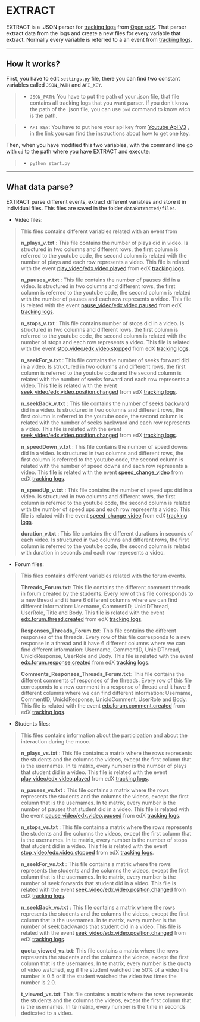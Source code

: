 EXTRACT
===================

EXTRACT is a .JSON parser for [tracking logs](http://edx.readthedocs.org/projects/devdata/en/latest/internal_data_formats/tracking_logs.html) from [Open edX](https://open.edx.org/). That parser extract data from the logs and create a new files for every variable that extract. Normally every variable is referred to a an event from  [tracking logs](http://edx.readthedocs.org/projects/devdata/en/latest/internal_data_formats/tracking_logs.html).

----------

How it works?
-------------

First, you have to edit `settings.py` file, there you can find two constant variables called `JSON_PATH` and `API_KEY`.

> - `JSON_PATH`: You have to put the path of your .json file, that file contains all tracking logs that you want parser.
> If you don't know the path of the .json file, you can use `pwd` command to know wich is the path.

> - `API_KEY`: You have to put here your api key from [Youtube Api V3](https://developers.google.com/youtube/v3/getting-started#intro) , in the link you can find the instructions about how to get one key.

Then, when you have modified this two variables, with the command line go with `cd` to the path where you have EXTRACT and execute:
>- `python start.py`


----------

What data parse?
-------------
EXTRACT parse different events, extract different variables and store it in individual files. This files are saved in the folder `dataExtracted/files`.



 - Video files:

> This files contains different variables related with an event from 
> 
> **n_plays_v.txt** : This file contains the number of plays did in video. Is structured in two columns and different rows, the first column is referred to the youtube code, the second column is related with the number of plays and each row represents a video. This file is related with the event [play_video/edx.video.played](http://edx.readthedocs.org/projects/devdata/en/latest/internal_data_formats/tracking_logs.html#play-video-edx-video-played) from edX [tracking logs](http://edx.readthedocs.org/projects/devdata/en/latest/internal_data_formats/tracking_logs.html).
> 
> **n_pauses_v.txt** : This file contains the number of pauses did in a video. Is structured in two columns and different rows, the first column is referred to the youtube code, the second column is related with the number of pauses and each row represents a video. This file is related with the event [pause_video/edx.video.paused](http://edx.readthedocs.org/projects/devdata/en/latest/internal_data_formats/tracking_logs.html#pause-video-edx-video-paused) from edX [tracking logs](http://edx.readthedocs.org/projects/devdata/en/latest/internal_data_formats/tracking_logs.html).
> 
> **n_stops_v.txt** : This file contains number of stops did in a video. Is structured in two columns and different rows, the first column is referred to the youtube code, the second column is related with the number of stops and each row represents a video. This file is related with the event [stop_video/edx.video.stopped](http://edx.readthedocs.org/projects/devdata/en/latest/internal_data_formats/tracking_logs.html#stop-video-edx-video-stopped) from edX [tracking logs](http://edx.readthedocs.org/projects/devdata/en/latest/internal_data_formats/tracking_logs.html).
> 
> **n_seekFor_v.txt** : This file contains the number of seeks forward did in a video. Is structured in two columns and different rows, the first column is referred to the youtube code and the second column is related with the number of seeks forward and each row represents a video. This file is related with the event [seek_video/edx.video.position.changed](http://edx.readthedocs.org/projects/devdata/en/latest/internal_data_formats/tracking_logs.html#seek-video-edx-video-position-changed) from edX [tracking logs](http://edx.readthedocs.org/projects/devdata/en/latest/internal_data_formats/tracking_logs.html).
> 
> **n_seekBack_v.txt** : This file contains the number of seeks backward did in a video. Is structured in two columns and different rows, the first column is referred to the youtube code, the second column is related with the number of seeks backward and each row represents a video. This file is related with the event [seek_video/edx.video.position.changed](http://edx.readthedocs.org/projects/devdata/en/latest/internal_data_formats/tracking_logs.html#seek-video-edx-video-position-changed) from edX [tracking logs](http://edx.readthedocs.org/projects/devdata/en/latest/internal_data_formats/tracking_logs.html).
> 
> **n_speedDown_v.txt** : This file contains the number of speed downs did in a video. Is structured in two columns and different rows, the first column is referred to the youtube code, the second column is related with the number of speed downs and each row represents a video. This file is related with the event [speed_change_video](http://edx.readthedocs.org/projects/devdata/en/latest/internal_data_formats/tracking_logs.html#speed-change-video) from edX [tracking logs](http://edx.readthedocs.org/projects/devdata/en/latest/internal_data_formats/tracking_logs.html).
> 
> **n_speedUp_v.txt** : This file contains the number of speed ups did in a video. Is structured in two columns and different rows, the first column is referred to the youtube code, the second column is related with the number of speed ups and each row represents a video. This file is related with the event [speed_change_video](http://edx.readthedocs.org/projects/devdata/en/latest/internal_data_formats/tracking_logs.html#speed-change-video) from edX [tracking logs](http://edx.readthedocs.org/projects/devdata/en/latest/internal_data_formats/tracking_logs.html).
> 
> **duration_v.txt** : This file contains the different durations in seconds of each video. Is structured in two columns and different rows, the first column is referred to the youtube code, the second column is related with duration in seconds and each row represents a video.

 - Forum files:

> This files contains different variables related with the forum events. 
> 
>  **Threads_Forum.txt**: This file contains the different comment threads in forum created by the students. Every row of this file corresponds to a new thread and it have 6 different columns where we can find different information: Username, CommentID, UnicIDThread, UserRole, Title and Body. This file is related with the event [edx.forum.thread.created](http://edx.readthedocs.org/projects/devdata/en/latest/internal_data_formats/tracking_logs.html#edx-forum-thread-created) from edX [tracking logs](http://edx.readthedocs.org/projects/devdata/en/latest/internal_data_formats/tracking_logs.html).
>  
>  **Responses_Threads_Forum.txt**: This file contains the different responses of the threads. Every row of this file corresponds to a new response in a thread and it have 6 different columns where we can find different information: Username, CommentID, UnicIDThread, UnicIdResponse, UserRole and Body. This file is related with the event [edx.forum.response.created](http://edx.readthedocs.org/projects/devdata/en/latest/internal_data_formats/tracking_logs.html#edx-forum-response-created) from edX [tracking logs](http://edx.readthedocs.org/projects/devdata/en/latest/internal_data_formats/tracking_logs.html).
>  
>  **Comments_Responses_Threads_Forum.txt**: This file contains the different comments of responses of the threads. Every row of this file corresponds to a new comment in a response of thread and it have 6 different columns where we can find different information: Username, CommentID, UnicIdResponse, UnicIdComment, UserRole and Body. This file is related with the event [edx.forum.comment.created](http://edx.readthedocs.org/projects/devdata/en/latest/internal_data_formats/tracking_logs.html#edx-forum-comment-created) from edX [tracking logs](http://edx.readthedocs.org/projects/devdata/en/latest/internal_data_formats/tracking_logs.html).

 - Students files:
 
>This files contains information about the participation and about the interaction during the mooc.
>
> **n_plays_vs.txt** : This file contains a matrix where the rows represents the students and the columns the videos, except the first column that is the usernames. In te matrix, every number is the number of plays that student did in a video.  This file is related with the event [play_video/edx.video.played](http://edx.readthedocs.org/projects/devdata/en/latest/internal_data_formats/tracking_logs.html#play-video-edx-video-played) from edX [tracking logs](http://edx.readthedocs.org/projects/devdata/en/latest/internal_data_formats/tracking_logs.html).
> 
> **n_pauses_vs.txt** : This file contains a matrix where the rows represents the students and the columns the videos, except the first column that is the usernames. In te matrix, every number is the number of pauses that student did in a video. This file is related with the event [pause_video/edx.video.paused](http://edx.readthedocs.org/projects/devdata/en/latest/internal_data_formats/tracking_logs.html#pause-video-edx-video-paused) from edX [tracking logs](http://edx.readthedocs.org/projects/devdata/en/latest/internal_data_formats/tracking_logs.html).
> 
> **n_stops_vs.txt** : This file contains a matrix where the rows represents the students and the columns the videos, except the first column that is the usernames. In te matrix, every number is the number of stops that student did in a video.  This file is related with the event [stop_video/edx.video.stopped](http://edx.readthedocs.org/projects/devdata/en/latest/internal_data_formats/tracking_logs.html#stop-video-edx-video-stopped) from edX [tracking logs](http://edx.readthedocs.org/projects/devdata/en/latest/internal_data_formats/tracking_logs.html).
> 
> **n_seekFor_vs.txt** : This file contains a matrix where the rows represents the students and the columns the videos, except the first column that is the usernames. In te matrix, every number is the number of seek forwards that student did in a video.  This file is related with the event [seek_video/edx.video.position.changed](http://edx.readthedocs.org/projects/devdata/en/latest/internal_data_formats/tracking_logs.html#seek-video-edx-video-position-changed) from edX [tracking logs](http://edx.readthedocs.org/projects/devdata/en/latest/internal_data_formats/tracking_logs.html).
> 
> **n_seekBack_vs.txt** : This file contains a matrix where the rows represents the students and the columns the videos, except the first column that is the usernames. In te matrix, every number is the number of seek backwards that student did in a video. This file is related with the event [seek_video/edx.video.position.changed](http://edx.readthedocs.org/projects/devdata/en/latest/internal_data_formats/tracking_logs.html#seek-video-edx-video-position-changed) from edX [tracking logs](http://edx.readthedocs.org/projects/devdata/en/latest/internal_data_formats/tracking_logs.html).
> 
>**quota_viewed_vs.txt**: This file contains a matrix where the rows represents the students and the columns the videos, except the first column that is the usernames. In te matrix, every number is the quota of video watched, e.g if the student watched the 50% of a vídeo the number is 0.5 or if the student watched the video two times the number is 2.0.
>
> **t_viewed_vs.txt**: This file contains a matrix where the rows represents the students and the columns the videos, except the first column that is the usernames. In te matrix, every number is the time in seconds dedicated to a video.